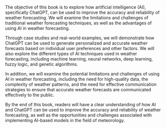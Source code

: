 

The objective of this book is to explore how artificial intelligence (AI), specifically ChatGPT, can be used to improve the accuracy and reliability of weather forecasting. We will examine the limitations and challenges of traditional weather forecasting techniques, as well as the advantages of using AI in weather forecasting.

Through case studies and real-world examples, we will demonstrate how ChatGPT can be used to generate personalized and accurate weather forecasts based on individual user preferences and other factors. We will also explore the different types of AI techniques used in weather forecasting, including machine learning, neural networks, deep learning, fuzzy logic, and genetic algorithms.

In addition, we will examine the potential limitations and challenges of using AI in weather forecasting, including the need for high-quality data, the complexity of weather patterns, and the need for effective communication strategies to ensure that accurate weather forecasts are communicated effectively to the public.

By the end of this book, readers will have a clear understanding of how AI and ChatGPT can be used to improve the accuracy and reliability of weather forecasting, as well as the opportunities and challenges associated with implementing AI-based models in the field of meteorology.
